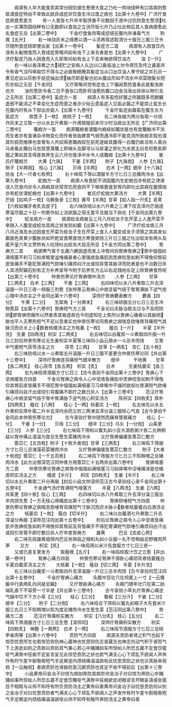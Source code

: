 <!-- { "loadSidebar": true } -->
　　病源有人卒大能食乖其常分因饥値生葱便大食之乃吐一肉块绕畔有口其病则愈故谓食症特由不幸致此妖异成症非饮食生冷过度之病也【出第十九卷中】广济疗食症病食葱差方
　　有一人食饭七升并羊脂饼畨不论数因于道中过饥则食生葱须吐出一实簿而圆绕畔有口无数即以食投之立消尽饭七升乃止吐此物后其人食病便愈此名食症无忌【出第二卷中】
　　千金疗食鱼肉等成症结在腹内并诸毒气方
　　狗粪【五升】
　　右一味烧灰末之绵褁以酒一斗渍再宿滤取清分十服日三服三日令尽随所食症结即便出矣【出第十一卷中】
　　髪症方二首
　　病源有人因食饮内误有头髪随食而入胃成症胷喉间如有虫下上来去者是也【出第十九卷中】
　　广济疗髪症乃由人因食而入久即胷间如有虫上下去来唯欲得饮油方
　　油【一升】
　　右一味以香泽煮之大铹贮之安病人头边以口鼻临油上勿令得饮及传之鼻面并令有香气当呌唤取饮不得与之必疲极眠睡其髪症当从口出饮油人専守视之并石灰一褁见症出以灰粉手捉症抽出须抽尽即是髪也初从腹出形如不流水中浓菜随髪长短形亦如之无忌【千金同】
　　又疗胷喉间觉有症虫上下偏闻葱防食香此是髪虫故也方
　　油煎葱防令香二日不食张口而卧将油葱防置口边虫当渐出徐徐以物引去之无所忌【出第二卷中】虱症方一首
　　病源人有多虱性好齧之所齧既多而腑臓虚弱不能消之不幸变化生症而患之者亦少俗云患虱症人见虱必齧之不能禁止虱生长在腹内时有从下部出亦毙人【出第十九卷中】
　　千金疗虱症由齧虱在腹生长为虱症方
　　故箆子【一枚】　故梳子【一枚】
　　右二味各破为两分各取一分烧作灰末之又取一分以水五升煮取一升用顿服前末尽少时当病出无所忌【广济同出第二卷中】
　　鼈瘕方一首
　　病源鼈瘕者谓腹内瘕结如鼈状是也有食鼈触冷不消而生者亦有食诸杂冷物变化而作者皆由脾胃气弱而遇冷即不能克消所致瘕言假也谓其形假而推移也昔曽有人共奴俱患鼈瘕奴在前死遂破其腹得一白鼈仍故活有人乘白马来看此鼈白马忽尿堕落鼈上即缩头及脚寻以马尿灌之即化为水其主曰吾将愈矣即服之果如其言得差故养生云六月勿食泽中水令人成鼈瘕【出第十九卷中】
　　崔氏疗鼈瘕方
　　大黄【六铢】　　干姜【半两】　　附子【九铢炮】　人参【九铢】侧子【半两炮】　桂心【六铢】　　贝母【半两】　　白术【一两】细辛【十八铢】　防虫【大一尺者七枚熬】
　　右十味捣下筛以酒服半方寸匕日三忌猪肉冷水【出第九卷中】
　　蛇瘕方一首
　　病源人有食蛇不消因腹内生蛇瘕也亦有蛇之津液误入饮食内亦令人病瘕其状常苦饥而食则不下喉噎塞食至胷内即吐出其病在腹摸揣亦有蛇状谓蛇瘕也【出第十九卷中】
　　崔氏疗蛇瘕大黄汤方
　　大黄【半两】　　芒硝【如鸡子一枚】乌鲗鱼骨【三枚】黄芩【半两】甘草【如人指一尺炙】皂荚【六枚如猪牙者炙去皮子】
　　右六味防咀以水六升煮之三沸下绞去滓内芒硝适寒温尽服之十日一剂煮作如上法欲服之宿无食平旦服当下病也【千金同出第九卷中】
　　蛟龙病方一首
　　病源蛟龙病者云三月八月蛟龙子生芹菜上人食芹菜不幸随入人腹变成蛟龙其病之状发则如癫【出第十九卷中】
　　广济疗蛟龙病三月八月近海及水边因食生芹菜为蛟龙子生在芹菜上食入人腹变成龙子须慎之其病发似癫面色青黄少腹胀状如怀姙宜食寒食饧方寒食粥饧三升日三服之吐出蛟龙有两头及尾开皇六年又贾桥有人吃饧吐出蛟龙大验无所忌【千金方同出第二卷中】
　　胷痹方二首
　　病源寒气客于五蔵六腑因虚而发上冲胷间则胷痹胷痹之胷中愊愊如满噎塞不利习习如痒喉里澁唾燥甚者心里强痞急痛肌肉苦痹绞急如刺不得俛仰胷前皮皆痛手不能犯胷满短气欬唾引痛烦闷汗出或彻背膂其脉浮而防者是也不治数日杀人其汤熨鍼石别有正方补养宣导今附于后养生方云以右足践地左足上除胷痹食热呕【出第三十卷中】
　　仲景伤寒论疗胷痹理中汤方
　　人参【三两】　　甘草【三两炙】　白术【三两】　　干姜【三两】
　　右四味切以水八升煮取三升去滓温服一升日三夜一频服三剂愈【张仲景云胷痹心中痞坚留气结于胷胷满胁下逆气抢心理中汤亦主之千金同出第十六卷中】
　　深师疗胷痹麝香散方
　　麝香【四分】　　牛黄【二分】　　生犀角【一分屑末】
　　右三味研服五分匕日三忌生冷物葱蒜【出第十六卷中】胷痹短气方三首
　　千金论曰夫脉当取太过与不及阳防阴即胷痹而痛所以然者责其极虚故也今阳虚知在上焦所以胷痹心痛者以其脉阴故也平人无寒热短气不足以息者实也仲景伤寒论同胷痹之病喘息欬唾胷背痛短气其脉沉而迟关上小数者栝楼汤主之方栝蒌【一枚】　　薤白【一斤】　　半夏【半升洗】　生姜【四两洗】枳实【二两炙】
　　右五味切以白酨浆一斗煮取四升服一升日三肘后仲景伤寒论无生姜枳实半夏等三味同小品云用水一斗忌羊肉饧
　　又胷中气塞短气茯苓汤主之方
　　茯苓【三两】　　甘草【一两炙】　杏仁【五十枚】
　　右三味防咀以水一斗煮取五升温服一升日三服不差更合仲景伤寒论同【并出第十三卷中】
　　深师疗胷痹连背痛短气细辛散方
　　细辛　　　干地黄　　甘草【各二两炙】　桂心茯苓【各五两】　枳实【炙】　　白术　　　生姜栝蒌实【各三两】
　　右九味捣筛酒服方寸匕日三【古今录验千金同出第十三卷中】胷痹心下坚痞缓急方四首
　　千金论胷痹之病令人心中坚痞急痛肌中苦痹绞急如刺不得俛仰其胷前皮皆痛手不得犯胷中愊愊如满咽塞习习痒喉中干燥时欲呕吐胷满短气欬唾引痛烦闷自汗出或彻引背腹痛不即疗之数日杀人【出第十三卷中】
　　范汪疗胷痹心中痞坚留气结于胷中胷满胁下逆气抢心枳实汤方
　　陈枳实【四枚炙】厚朴【四两炙】　薤白【八两】　　桂心【一两】栝蒌实【一枚】
　　右五味先以水五升煮枳实厚朴取二升半去滓内余药又煎三两沸去滓分温三服除心气良【古今录验千金同此本仲景伤寒论方】
　　古今录验疗胷中隠然而痛脊膂肩痛方
　　桂心【一分】　　干姜【一分】　　贝母【三分】　　细辛【三分】乌头【一分炮】　山茱茰【三分】　人参【三分】
　　右七味捣下筛和以蜜丸如小豆大酒若粥汁呑二丸稍稍益以胷中痛止温温为度忌生葱生菜猪肉冷水
　　又疗胷痹偏缓急薏苡仁散方
　　薏苡仁【五百枚】附子【十枚大者炮】甘草【三两炙】
　　右三味捣下筛服方寸匕日三忌海藻菘菜猪肉冷水
　　又疗胷痹偏缓急薏苡仁散方
　　附子【大者十枚炮】薏苡仁【一千五百枚】
　　右二味捣下筛服方寸匕日三不知稍増之忌猪肉冷水【此方出僧深范汪同仲景方用薏苡仁十五两并出第八卷中】
　　胷痹噎塞方二首
　　仲景伤寒论胷痹之病胷中愊愊如满噎塞习习如痒喉中涩唾燥沫是也橘皮枳实汤主之方
　　橘皮【半斤】　　枳实【四枚炙】　生姜【半斤】
　　右三味切以水五升煮取二升分再服【肘后小品文仲深师范汪古今录验经心录千金同出第十五卷中】
　　千金通气汤疗胷满短气噎塞方
　　半夏【八两洗】　生姜【六两】　　呉茱茰【四十枚】桂心【三两】
　　右四味切以水八升煮取三升去滓分温三服忌羊肉饧生葱【一方无桂心用橘皮出第十三卷中】
　　胷痹欬唾短气方四首
　　仲景伤寒论胷痹之病喘息欬唾胷背痛短气寸脉沉而迟关脉小数者栝蒌薤白白酒汤主之方
　　栝蒌实【一枚】　薤白【切半升】
　　右二味以白酨酒七升煮取二升去滓温分再服【深师范汪同出第十五卷中】
　　肘后论胷痹之病令人心中坚痞急痛肌中苦痹绞急如刺不得俛仰其胷前及背皆痛手不得犯胷满短气欬唾引痛烦闷白汗出或彻引背膂不即疗数日杀人疗卒患胷痹方
　　雄黄　　　巴豆【去皮心熬】
　　右二味先捣雄黄细筛内巴豆务熟捣之相和丸如小豆服一丸不觉稍益忌野猪肉芦笋
　　又方
　　枳实【炙】
　　右一味捣筛以米汁先食服方寸匕日三夜一
　　又或已差复更发方
　　取薤根【五斤】
　　右一味捣绞取汁饮之立愈【并出第一卷中】
　　胷痹心痛方四首
　　仲景伤寒论胷痹不得卧心痛彻背者栝蒌薤白半夏白酨浆汤主之方
　　大栝蒌【一枚】　薤白【切三两】　半夏【半升洗】
　　右三味以白酨浆一斗煮取四升去滓温服一升日三忌羊肉饧【古今录验同范汪同出第十五卷中】
　　千金疗胷痹心痛方
　　灸膻中百壮穴在鸠尾上一寸【一云膺腧中行直两乳内间是忌鍼】
　　又疗胷胁满心痛方
　　灸期门随年壮穴在第二肋端乳直下不容旁一寸半是【并出第十三卷中】
　　古今录验小草丸疗胷痹心痛逆气膈中饮不下方小草【三分】　　桂心【三分】　　蜀椒【三分汗】　干姜【二分】细辛【三分】　　附子【二分炮】
　　右六味捣合下筛和以蜜丸如梧子大先食米汁服三丸日三不知稍増以知为度忌猪肉冷水生葱生菜【范汪同出第八卷中】
　　胷痛方二首
　　范汪疗胷痛枳实散方
　　枳实【八分炙】　桂心【五分】
　　右二味捣下筛酒服方寸匕日三忌生葱【深师同】
　　深师疗胷痛枳实散方
　　枳实【四枚炙】　神麴【一两熬】　白术【一两】
　　右三味捣节酒服方寸匕日三忌桃李雀肉等【出第十六卷中】
　　贲防气方四首
　　病源夫贲防者肾之积气也起于惊恐忧思所生也若惊恐则伤神心蔵神也忧思则伤志肾蔵志也神志伤动气积于肾而气下上游走如防之贲故曰贲防其气乗心若心中踊踊如车所惊如人所恐五蔵不定食饮辄呕气满胷中狂痴不定妄言妄见此惊恐贲防之状也若气满支心心下烦乱不欲闻人声休作有时乍差乍剧吸吸短气手足厥逆内烦结痛温温欲呕此忧思贲防之状也诊其脉来祝祝【一云触祝】者病贲防也肾脉防急沉厥贲防也其足不收不得前后【出第十三卷中】
　　小品黄帝问金冶子曰惊为病如奔防其病奈何金冶子对曰惊为奔防心中踊踊如事所惊如人所恐五蔵不定食饮輙呕气满胷中狂痴欲走闭眼谬言开眼妄语或张面目不相取与众师不知呼有所负贲防汤主之黄帝曰善黄帝问金冶子曰忧思贲防何以别之金冶子对曰忧思贲防者气满支心心下烦乱不欲闻人之声发作有时乍差乍剧吸吸短气手足厥逆内烦结痛温温欲呕众师不知呼有触忤奔防汤主之黄帝曰善
